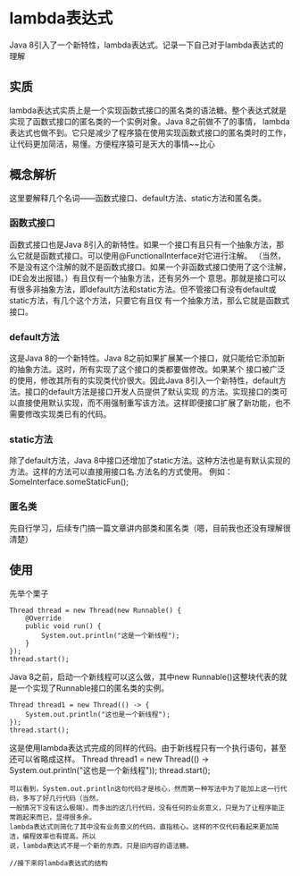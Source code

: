 # lambda表达式
Java 8引入了一个新特性，lambda表达式。记录一下自己对于lambda表达式的理解

## 实质
lambda表达式实质上是一个实现函数式接口的匿名类的语法糖。整个表达式就是实现了函数式接口的匿名类的一个实例对象。Java 8之前做不了的事情，
lambda表达式也做不到。它只是减少了程序猿在使用实现函数式接口的匿名类时的工作，让代码更加简洁，易懂。方便程序猿可是天大的事情~~比心

## 概念解析
这里要解释几个名词——函数式接口、default方法、static方法和匿名类。

### 函数式接口
函数式接口也是Java 8引入的新特性。如果一个接口有且只有一个抽象方法，那么它就是函数式接口。可以使用@FunctionalInterface对它进行注解。
（当然，不是没有这个注解的就不是函数式接口。如果一个非函数式接口使用了这个注解，IDE会发出报错。）有且仅有一个抽象方法，还有另外一个
意思。那就是接口可以有很多非抽象方法，即default方法和static方法。但不管接口有没有default或static方法，有几个这个方法，只要它有且仅
有一个抽象方法，那么它就是函数式接口。

### default方法
这是Java 8的一个新特性。Java 8之前如果扩展某一个接口，就只能给它添加新的抽象方法。这时，所有实现了这个接口的类都要做修改。如果某个
接口被广泛的使用，修改其所有的实现类代价很大。因此Java 8引入一个新特性，default方法。接口的default方法是接口开发人员提供了默认实现
的方法。实现接口的类可以直接使用默认实现，而不用强制重写该方法。这样即便接口扩展了新功能，也不需要修改实现类已有的代码。

### static方法
除了default方法，Java 8中接口还增加了static方法。这种方法也是有默认实现的方法。这样的方法可以直接用接口名.方法名的方式使用。
例如：SomeInterface.someStaticFun();

### 匿名类
先自行学习，后续专门搞一篇文章讲内部类和匿名类（嗯，目前我也还没有理解很清楚）

## 使用
先举个栗子
```
Thread thread = new Thread(new Runnable() {
    @Override
    public void run() {
        System.out.println("这是一个新线程");
    }
});
thread.start();
```
Java 8之前，启动一个新线程可以这么做，其中new Runnable()这整块代表的就是一个实现了Runnable接口的匿名类的实例。
```
Thread thread1 = new Thread(() -> {
    System.out.println("这也是一个新线程");
});
thread.start();
```
这是使用lambda表达式完成的同样的代码。由于新线程只有一个执行语句，甚至还可以省略成这样。
Thread thread1 = new Thread(() -> System.out.println("这也是一个新线程"));
thread.start();
```
可以看到，System.out.println这句代码才是核心，然而第一种写法中为了能加上这一行代码，多写了好几行代码（当然，
一般情况下没有这么极端）。而多出的这几行代码，没有任何的业务意义，只是为了让程序能正常跑起来而已，显得很多余。
lambda表达式则简化了其中没有业务意义的代码，直指核心。这样的不仅代码看起来更加简洁，编程效率也有提高。所以
说，lambda表达式不是一个新的东西，只是旧内容的语法糖。

//接下来将lambda表达式的结构
